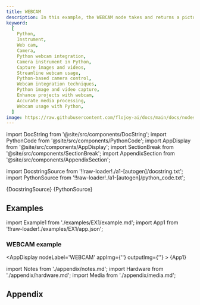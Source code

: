 ```yaml
---
title: WEBCAM
description: In this example, the WEBCAM node takes and returns a picture if a USB camera is connected to the computer. The IMSHOW node then displays the image taken by the camera.
keyword:
  [
    Python,
    Instrument,
    Web cam,
    Camera,
    Python webcam integration,
    Camera instrument in Python,
    Capture images and videos,
    Streamline webcam usage,
    Python-based camera control,
    Webcam integration techniques,
    Python image and video capture,
    Enhance projects with webcam,
    Accurate media processing,
    Webcam usage with Python,
  ]
image: https://raw.githubusercontent.com/flojoy-ai/docs/main/docs/nodes/INSTRUMENTS/WEB_CAM/CAMERA/examples/EX1/output.jpeg
---
```


[//]: # (Custom component imports)

import DocString from '@site/src/components/DocString';
import PythonCode from '@site/src/components/PythonCode';
import AppDisplay from '@site/src/components/AppDisplay';
import SectionBreak from '@site/src/components/SectionBreak';
import AppendixSection from '@site/src/components/AppendixSection';

[//]: # (Docstring)

import DocstringSource from '!!raw-loader!./a1-[autogen]/docstring.txt';
import PythonSource from '!!raw-loader!./a1-[autogen]/python_code.txt';

<DocString>{DocstringSource}</DocString>
<PythonCode GLink='IO/IMAGING/WEBCAM/WEBCAM.py'>{PythonSource}</PythonCode>

<SectionBreak />

    

[//]: # (Examples)

## Examples

import Example1 from './examples/EX1/example.md';
import App1 from '!!raw-loader!./examples/EX1/app.json';

### WEBCAM example

<AppDisplay
    nodeLabel='WEBCAM'
    appImg={''}
    outputImg={''}
    >
    {App1}
</AppDisplay>

<Example1 />

<SectionBreak />
  
    

[//]: # (Appendix)

import Notes from './appendix/notes.md';
import Hardware from './appendix/hardware.md';
import Media from './appendix/media.md';

## Appendix

<AppendixSection index={0} folderPath='nodes/IO/IMAGING/WEBCAM/appendix/'><Notes /></AppendixSection>
<AppendixSection index={1} folderPath='nodes/IO/IMAGING/WEBCAM/appendix/'><Hardware /></AppendixSection>
<AppendixSection index={2} folderPath='nodes/IO/IMAGING/WEBCAM/appendix/'><Media /></AppendixSection>


